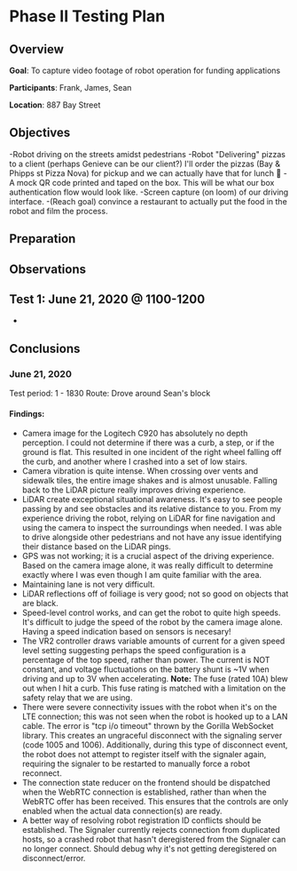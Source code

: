# Phase II Testing Plan

## Overview
**Goal**: To capture video footage of robot operation for funding applications

**Participants**: Frank, James, Sean

**Location**: 887 Bay Street

## Objectives
-Robot driving on the streets amidst pedestrians
-Robot "Delivering" pizzas to a client (perhaps Genieve can be our client?) I'll order the pizzas (Bay & Phipps st Pizza Nova) for pickup and we can actually have that for lunch :slightly_smiling_face:
-A mock QR code printed and taped on the box. This will be what our box authentication flow would look like.
-Screen capture (on loom) of our driving interface.
-(Reach goal) convince a restaurant to actually put the food in the robot and film the process.

## Preparation

## Observations
## Test 1: June 21, 2020 @ 1100-1200
-


## Conclusions
### June 21, 2020
Test period: 1 - 1830
Route: Drove around Sean's block
#### Findings:
- Camera image for the Logitech C920 has absolutely no depth perception. I could not determine if there was a curb, a step, or if the ground is flat. This resulted in one incident of the right wheel falling off the curb, and another where I crashed into a set of low stairs.
- Camera vibration is quite intense. When crossing over vents and sidewalk tiles, the entire image shakes and is almost unusable. Falling back to the LiDAR picture really improves driving experience.
- LiDAR create exceptional situational awareness. It's easy to see people passing by and see obstacles and its relative distance to you. From my experience driving the robot, relying on LiDAR for fine navigation and using the camera to inspect the surroundings when needed. I was able to drive alongside other pedestrians and not have any issue identifying their distance based on the LiDAR pings.
- GPS was not working; it is a crucial aspect of the driving experience. Based on the camera image alone, it was really difficult to determine exactly where I was even though I am quite familiar with the area.
- Maintaining lane is not very difficult.
- LiDAR reflections off of foiliage is very good; not so good on objects that are black.
- Speed-level control works, and can get the robot to quite high speeds. It's difficult to judge the speed of the robot by the camera image alone. Having a speed indication based on sensors is necesary!
- The VR2 controller draws variable amounts of current for a given speed level setting suggesting perhaps the speed configuration is a percentage of the top speed, rather than power. The current is NOT constant, and voltage fluctuations on the battery shunt is ~1V when driving and up to 3V when accelerating. **Note:** The fuse (rated 10A) blew out when I hit a curb. This fuse rating is matched with a limitation on the safety relay that we are using.
- There were severe connectivity issues with the robot when it's on the LTE connection; this was not seen when the robot is hooked up to a LAN cable. The error is "tcp i/o timeout" thrown by the Gorilla WebSocket library. This creates an ungraceful disconnect with the signaling server (code 1005 and 1006). Additionally, during this type of disconnect event, the robot does not attempt to register itself with the signaler again, requiring the signaler to be restarted to manually force a robot reconnect.
- The connection state reducer on the frontend should be dispatched when the WebRTC connection is established, rather than when the WebRTC offer has been received. This ensures that the controls are only enabled when the actual data connection(s) are ready.
- A better way of resolving robot registration ID conflicts should be established. The Signaler currently rejects connection from duplicated hosts, so a crashed robot that hasn't deregistered from the Signaler can no longer connect. Should debug why it's not getting deregistered on disconnect/error.
